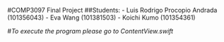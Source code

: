 #COMP3097 Final Project 
        ##Students: 
                 - Luis Rodrigo Procopio Andrada (101356043)
                 - Eva Wang (101381503)
                 - Koichi Kumo (101354361)

                 
#*To execute the program please go to ContentView.swift*
